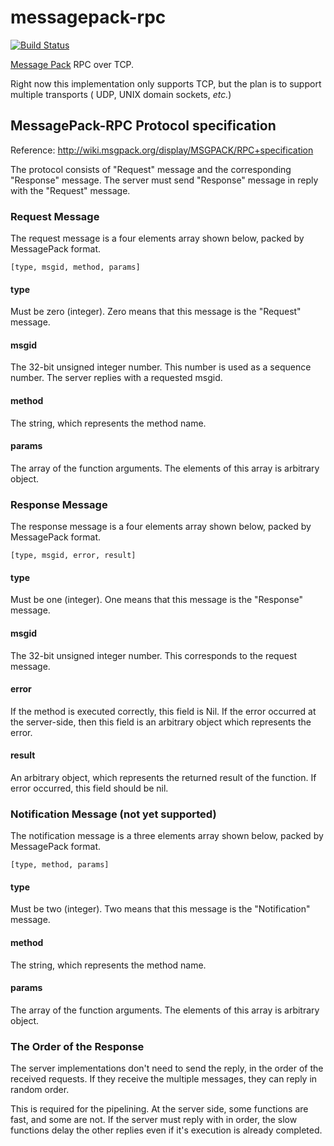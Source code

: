 # messagepack-rpc

[![Build Status](https://travis-ci.org/rodrigosetti/messagepack-rpc.svg?branch=master)](https://travis-ci.org/rodrigosetti/messagepack-rpc)

[Message Pack](http://msgpack.org) RPC over TCP.

Right now this implementation only supports TCP, but the plan is to support multiple transports ( UDP, UNIX domain sockets, _etc._)

## MessagePack-RPC Protocol specification

Reference: http://wiki.msgpack.org/display/MSGPACK/RPC+specification

The protocol consists of "Request" message and the corresponding "Response" message. The server must send "Response" message in reply with the "Request" message.

### Request Message

The request message is a four elements array shown below, packed by MessagePack format.

    [type, msgid, method, params]

#### type

Must be zero (integer). Zero means that this message is the "Request" message.

#### msgid

The 32-bit unsigned integer number. This number is used as a sequence number. The server replies with a requested msgid.

#### method

The string, which represents the method name.

#### params

The array of the function arguments. The elements of this array is arbitrary object.

### Response Message

The response message is a four elements array shown below, packed by MessagePack format.

    [type, msgid, error, result]

#### type

Must be one (integer). One means that this message is the "Response" message.

#### msgid

The 32-bit unsigned integer number. This corresponds to the request message.

#### error

If the method is executed correctly, this field is Nil. If the error occurred at the server-side, then this field is an arbitrary object which represents the error.

#### result

An arbitrary object, which represents the returned result of the function. If error occurred, this field should be nil.

### Notification Message (not yet supported)

The notification message is a three elements array shown below, packed by MessagePack format.

    [type, method, params]
    
#### type

Must be two (integer). Two means that this message is the "Notification" message.

#### method

The string, which represents the method name.

#### params

The array of the function arguments. The elements of this array is arbitrary object.

### The Order of the Response

The server implementations don't need to send the reply, in the order of the received requests. If they receive the multiple messages, they can reply in random order.

This is required for the pipelining. At the server side, some functions are fast, and some are not. If the server must reply with in order, the slow functions delay the other replies even if it's execution is already completed.
